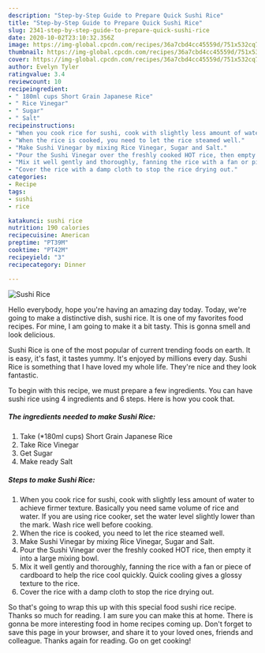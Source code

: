 ```yaml
---
description: "Step-by-Step Guide to Prepare Quick Sushi Rice"
title: "Step-by-Step Guide to Prepare Quick Sushi Rice"
slug: 2341-step-by-step-guide-to-prepare-quick-sushi-rice
date: 2020-10-02T23:10:32.356Z
image: https://img-global.cpcdn.com/recipes/36a7cbd4cc45559d/751x532cq70/sushi-rice-recipe-main-photo.jpg
thumbnail: https://img-global.cpcdn.com/recipes/36a7cbd4cc45559d/751x532cq70/sushi-rice-recipe-main-photo.jpg
cover: https://img-global.cpcdn.com/recipes/36a7cbd4cc45559d/751x532cq70/sushi-rice-recipe-main-photo.jpg
author: Evelyn Tyler
ratingvalue: 3.4
reviewcount: 10
recipeingredient:
- " 180ml cups Short Grain Japanese Rice"
- " Rice Vinegar"
- " Sugar"
- " Salt"
recipeinstructions:
- "When you cook rice for sushi, cook with slightly less amount of water to achieve firmer texture. Basically you need same volume of rice and water. If you are using rice cooker, set the water level slightly lower than the mark. Wash rice well before cooking."
- "When the rice is cooked, you need to let the rice steamed well."
- "Make Sushi Vinegar by mixing Rice Vinegar, Sugar and Salt."
- "Pour the Sushi Vinegar over the freshly cooked HOT rice, then empty it into a large mixing bowl."
- "Mix it well gently and thoroughly, fanning the rice with a fan or piece of cardboard to help the rice cool quickly. Quick cooling gives a glossy texture to the rice."
- "Cover the rice with a damp cloth to stop the rice drying out."
categories:
- Recipe
tags:
- sushi
- rice

katakunci: sushi rice 
nutrition: 190 calories
recipecuisine: American
preptime: "PT39M"
cooktime: "PT42M"
recipeyield: "3"
recipecategory: Dinner

---
```



![Sushi Rice](https://img-global.cpcdn.com/recipes/36a7cbd4cc45559d/751x532cq70/sushi-rice-recipe-main-photo.jpg)

Hello everybody, hope you're having an amazing day today. Today, we're going to make a distinctive dish, sushi rice. It is one of my favorites food recipes. For mine, I am going to make it a bit tasty. This is gonna smell and look delicious.



Sushi Rice is one of the most popular of current trending foods on earth. It is easy, it's fast, it tastes yummy. It's enjoyed by millions every day. Sushi Rice is something that I have loved my whole life. They're nice and they look fantastic.


To begin with this recipe, we must prepare a few ingredients. You can have sushi rice using 4 ingredients and 6 steps. Here is how you cook that.

<!--inarticleads1-->

##### The ingredients needed to make Sushi Rice:

1. Take  (*180ml cups) Short Grain Japanese Rice
1. Take  Rice Vinegar
1. Get  Sugar
1. Make ready  Salt




<!--inarticleads2-->

##### Steps to make Sushi Rice:

1. When you cook rice for sushi, cook with slightly less amount of water to achieve firmer texture. Basically you need same volume of rice and water. If you are using rice cooker, set the water level slightly lower than the mark. Wash rice well before cooking.
1. When the rice is cooked, you need to let the rice steamed well.
1. Make Sushi Vinegar by mixing Rice Vinegar, Sugar and Salt.
1. Pour the Sushi Vinegar over the freshly cooked HOT rice, then empty it into a large mixing bowl.
1. Mix it well gently and thoroughly, fanning the rice with a fan or piece of cardboard to help the rice cool quickly. Quick cooling gives a glossy texture to the rice.
1. Cover the rice with a damp cloth to stop the rice drying out.




So that's going to wrap this up with this special food sushi rice recipe. Thanks so much for reading. I am sure you can make this at home. There is gonna be more interesting food in home recipes coming up. Don't forget to save this page in your browser, and share it to your loved ones, friends and colleague. Thanks again for reading. Go on get cooking!
